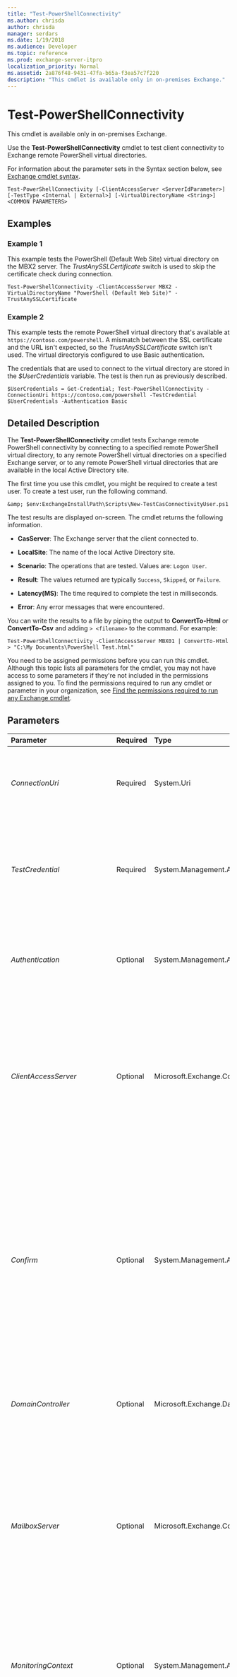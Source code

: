 ```yaml
---
title: "Test-PowerShellConnectivity"
ms.author: chrisda
author: chrisda
manager: serdars
ms.date: 1/19/2018
ms.audience: Developer
ms.topic: reference
ms.prod: exchange-server-itpro
localization_priority: Normal
ms.assetid: 2a876f48-9431-47fa-b65a-f3ea57c7f220
description: "This cmdlet is available only in on-premises Exchange."
---
```


# Test-PowerShellConnectivity

This cmdlet is available only in on-premises Exchange. 
  
Use the **Test-PowerShellConnectivity** cmdlet to test client connectivity to Exchange remote PowerShell virtual directories.
  
For information about the parameter sets in the Syntax section below, see [Exchange cmdlet syntax](https://technet.microsoft.com/library/bb123552.aspx). 
  
```
Test-PowerShellConnectivity [-ClientAccessServer <ServerIdParameter>] [-TestType <Internal | External>] [-VirtualDirectoryName <String>] <COMMON PARAMETERS>

```

## Examples
<a name="Examples"> </a>

### Example 1

This example tests the PowerShell (Default Web Site) virtual directory on the MBX2 server. The _TrustAnySSLCertificate_ switch is used to skip the certificate check during connection.
  
```
Test-PowerShellConnectivity -ClientAccessServer MBX2 -VirtualDirectoryName "PowerShell (Default Web Site)" -TrustAnySSLCertificate
```

### Example 2

This example tests the remote PowerShell virtual directory that's available at  `https://contoso.com/powershell`. A mismatch between the SSL certificate and the URL isn't expected, so the _TrustAnySSLCertificate_ switch isn't used. The virtual directoryis configured to use Basic authentication.
  
The credentials that are used to connect to the virtual directory are stored in the _$UserCredentials_ variable. The test is then run as previously described.
  
```
$UserCredentials = Get-Credential; Test-PowerShellConnectivity -ConnectionUri https://contoso.com/powershell -TestCredential $UserCredentials -Authentication Basic
```

## Detailed Description
<a name="DetailedDescription"> </a>

The **Test-PowerShellConnectivity** cmdlet tests Exchange remote PowerShell connectivity by connecting to a specified remote PowerShell virtual directory, to any remote PowerShell virtual directories on a specified Exchange server, or to any remote PowerShell virtual directories that are available in the local Active Directory site.
  
The first time you use this cmdlet, you might be required to create a test user. To create a test user, run the following command.
  
```
&amp; $env:ExchangeInstallPath\Scripts\New-TestCasConnectivityUser.ps1
```

The test results are displayed on-screen. The cmdlet returns the following information.
  
- **CasServer**: The Exchange server that the client connected to.
    
- **LocalSite**: The name of the local Active Directory site.
    
- **Scenario**: The operations that are tested. Values are:  `Logon User`.
    
- **Result**: The values returned are typically  `Success`,  `Skipped`, or  `Failure`.
    
- **Latency(MS)**: The time required to complete the test in milliseconds.
    
- **Error**: Any error messages that were encountered.
    
You can write the results to a file by piping the output to **ConvertTo-Html** or **ConvertTo-Csv** and adding `> <filename>` to the command. For example:
  
```
Test-PowerShellConnectivity -ClientAccessServer MBX01 | ConvertTo-Html > "C:\My Documents\PowerShell Test.html"
```

You need to be assigned permissions before you can run this cmdlet. Although this topic lists all parameters for the cmdlet, you may not have access to some parameters if they're not included in the permissions assigned to you. To find the permissions required to run any cmdlet or parameter in your organization, see [Find the permissions required to run any Exchange cmdlet](https://technet.microsoft.com/library/mt432940.aspx).
  
## Parameters
<a name="DetailedDescription"> </a>

|**Parameter**|**Required**|**Type**|**Description**|
|:-----|:-----|:-----|:-----|
| _ConnectionUri_ <br/> |Required  <br/> |System.Uri  <br/> |The _ConnectionUri_ parameter specifies the URL of the remote PowerShell virtual directory to test, for example, `https://contoso.com/powershell`.  <br/> You can't use this parameter with the _ClientAccessServer_ parameter. <br/> |
| _TestCredential_ <br/> |Required  <br/> |System.Management.Automation.PSCredential  <br/> |The _TestCredential_ parameter specifies the credentials to use for the test. <br/> This parameter requires you to create a credentials object by using the **Get-Credential** cmdlet. For more information, see[Get-Credential](https://go.microsoft.com/fwlink/p/?linkId=142122).  <br/>  You can only use this parameter with the _ConnectionUri_ parameter. <br/> |
| _Authentication_ <br/> |Optional  <br/> |System.Management.Automation.Runspaces.AuthenticationMechanism  <br/> | The _Authentication_ parameter specifies the type of authentication that's used to connect. Valid values are: <br/>  `Default` <br/>  `Basic` <br/>  `Credssp` <br/>  `Digest` <br/>  `Kerberos` <br/>  `Negotiate` <br/> |
| _ClientAccessServer_ <br/> |Optional  <br/> |Microsoft.Exchange.Configuration.Tasks.ServerIdParameter  <br/> | The _ClientAccessServer_ parameter specifies the Exchange server to test. This server has the Client Access server role installed, and is responsible for accepting client connections. <br/>  You can use any value that uniquely identifies the server. For example: <br/>  Name <br/>  Distinguished name (DN) <br/> **ExchangeLegacyDN** <br/>  GUID <br/>  You can't use this parameter with the _ConnectionUri_ parameter. <br/> |
| _Confirm_ <br/> |Optional  <br/> |System.Management.Automation.SwitchParameter  <br/> | The _Confirm_ switch specifies whether to show or hide the confirmation prompt. How this switch affects the cmdlet depends on if the cmdlet requires confirmation before proceeding. <br/>  Destructive cmdlets (for example, **Remove-\*** cmdlets) have a built-in pause that forces you to acknowledge the command before proceeding. For these cmdlets, you can skip the confirmation prompt by using this exact syntax: `-Confirm:$false`.  <br/>  Most other cmdlets (for example, **New-\*** and **Set-\*** cmdlets) don't have a built-in pause. For these cmdlets, specifying the _Confirm_ switch without a value introduces a pause that forces you acknowledge the command before proceeding. <br/> |
| _DomainController_ <br/> |Optional  <br/> |Microsoft.Exchange.Data.Fqdn  <br/> |The _DomainController_ parameter specifies the domain controller that's used by this cmdlet to read data from or write data to Active Directory. You identify the domain controller by its fully qualified domain name (FQDN). For example, `dc01.contoso.com`.  <br/> |
| _MailboxServer_ <br/> |Optional  <br/> |Microsoft.Exchange.Configuration.Tasks.ServerIdParameter  <br/> | The _MailboxServer_ parameter specifies the Exchange 2016 or Exchange 2013 Mailbox server that you want to test. This parameter identifies the backend server that accepts proxied connections from the frontend server where clients connect. <br/>  You can use any value that uniquely identifies the server. For example: <br/>  Name <br/>  Distinguished name (DN) <br/> **ExchangeLegacyDN** <br/>  GUID <br/>  If you don't use this parameter, connections to all Mailbox servers in the local Active Directory site are tested. <br/> |
| _MonitoringContext_ <br/> |Optional  <br/> |System.Management.Automation.SwitchParameter  <br/> |The _MonitoringContext_ switch includes the associated monitoring events and performance counters in the results. Typically, you include the monitoring events and performance counters in the results when the output is passed to MicrosoftSystem Center Operations Manager (SCOM). You don't need to specify a value with this switch. <br/> |
| _ResetTestAccountCredentials_ <br/> |Optional  <br/> |System.Management.Automation.SwitchParameter  <br/> |The _ResetTestAccountCredentials_ switch resets the password for the test account that's used to run this command. The password for the test account is typically reset every seven days. Use this switch to force a password reset any time it's required for security reasons. <br/> |
| _TestType_ <br/> |Optional  <br/> |Microsoft.Exchange.Monitoring.OwaConnectivityTestType  <br/> |The _TestType_ parameter specifies whether the command tests internal or external URLs. Values are `Internal` and `External`. The default value is  `Internal`.  <br/> You can only use this parameter with the _ClientAccessServer_ parameter. <br/> |
| _TrustAnySSLCertificate_ <br/> |Optional  <br/> |System.Management.Automation.SwitchParameter  <br/> |The _TrustAnySSLCertificate_ switch specifies whether to ignore Secure Sockets Layer (SSL) certificate validation failures. You don't need to specify a value with this switch. <br/> This switch is useful for testing internal URLs, because a URL that has an associated certificate is typically an external URL. This switch lets the task check an internal URL without generating an error when the certificate doesn't match the URL.  <br/> |
| _VirtualDirectoryName_ <br/> |Optional  <br/> |System.String  <br/> |The _VirtualDirectoryName_ parameter specifies the name of the remote PowerShell virtual directory that you want to test. Enclose values that contain spaces in quotation marks ("). <br/> You can only use this parameter with the _ClientAccessServer_ parameter. If you don't use this parameter, all available remote PowerShell virtual directories on the server are tested. <br/> |
| _WhatIf_ <br/> |Optional  <br/> |System.Management.Automation.SwitchParameter  <br/> |The _WhatIf_ switch simulates the actions of the command. You can use this switch to view the changes that would occur without actually applying those changes. You don't need to specify a value with this switch. <br/> |
   
## Input Types
<a name="InputTypes"> </a>

To see the input types that this cmdlet accepts, see [Cmdlet Input and Output Types](http://go.microsoft.com/fwlink/p/?linkId=616387). If the Input Type field for a cmdlet is blank, the cmdlet doesn't accept input data. 
  
## Return Types
<a name="ReturnTypes"> </a>

To see the return types, which are also known as output types, that this cmdlet accepts, see [Cmdlet Input and Output Types](http://go.microsoft.com/fwlink/p/?linkId=616387). If the Output Type field is blank, the cmdlet doesn't return data. 
  

